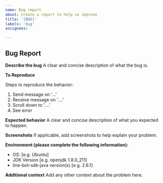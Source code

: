 ```yaml
---
name: Bug report
about: Create a report to help us improve
title: '[BUG]'
labels: 'bug'
assignees:

---
```


## Bug Report
<!-- First of all: Have you checked the docs https://developers.line.biz/en/docs/messaging-api/overview/, Q&A page https://developers.line.biz/en/faq/, GitHub issues whether someone else has already reported your issue? -->

**Describe the bug**
A clear and concise description of what the bug is.

**To Reproduce**
<!-- It would be appreciate if you share the minimal complete reproducible Java/Kotlin/Scala/Groovy/… code or Repo link: -->
Steps to reproduce the behavior:
1. Send message on '...'
2. Receive message on '....'
3. Scroll down to '....'
4. See error

**Expected behavior**
A clear and concise description of what you expected to happen.

**Screenshots**
If applicable, add screenshots to help explain your problem.

**Environment (please complete the following information):**
 - OS: [e.g. Ubuntu]
 - JDK Version [e.g. openjdk 1.8.0_211]
 - line-bot-sdk-java version(s) [e.g. 2.6.1]

**Additional context**
Add any other context about the problem here.
